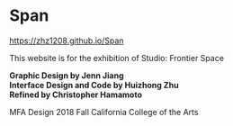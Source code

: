 # Span

https://zhz1208.github.io/Span

This website is for the exhibition of Studio: Frontier Space

**Graphic Design by Jenn Jiang<br>
Interface Design and Code by Huizhong Zhu<br>
Refined by Christopher Hamamoto**

MFA Design 2018 Fall
California College of the Arts
